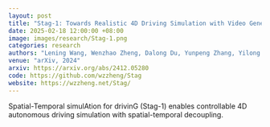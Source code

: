 ```yaml
---
layout: post
title: "Stag-1: Towards Realistic 4D Driving Simulation with Video Generation Model"
date: 2025-02-18 12:00:00 +08:00
image: images/research/Stag-1.png
categories: research
authors: "Lening Wang, Wenzhao Zheng, Dalong Du, Yunpeng Zhang, Yilong Ren, Han Jiang, Zhiyong Cui, Haiyang Yu, Jie Zhou, Jiwen Lu, Shanghang Zhang"
venue: "arXiv, 2024"
arxiv: https://arxiv.org/abs/2412.05280
code: https://github.com/wzzheng/Stag
website: https://wzzheng.net/Stag/
---
```

Spatial-Temporal simulAtion for drivinG (Stag-1) enables controllable 4D autonomous driving simulation with spatial-temporal decoupling.